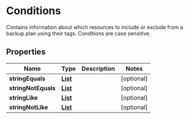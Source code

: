 

# Conditions

Contains information about which resources to include or exclude from a backup plan using their tags. Conditions are case sensitive.

## Properties

| Name | Type | Description | Notes |
|------------ | ------------- | ------------- | -------------|
|**stringEquals** | [**List**](List.md) |  |  [optional] |
|**stringNotEquals** | [**List**](List.md) |  |  [optional] |
|**stringLike** | [**List**](List.md) |  |  [optional] |
|**stringNotLike** | [**List**](List.md) |  |  [optional] |




